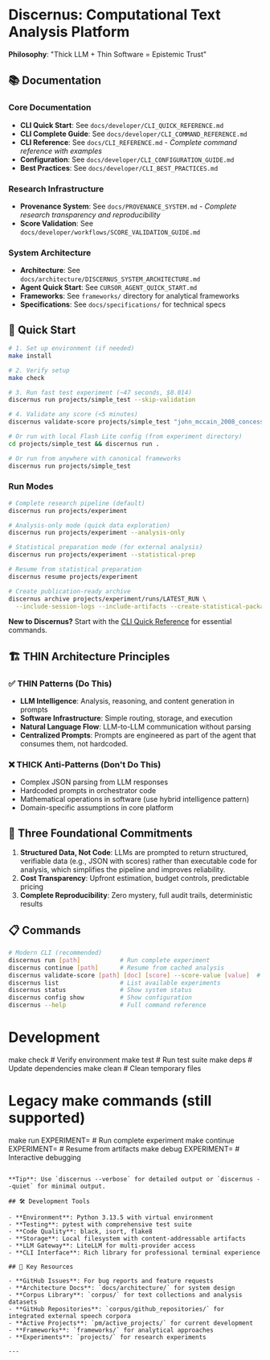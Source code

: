 # Discernus: Computational Text Analysis Platform

**Philosophy**: "Thick LLM + Thin Software = Epistemic Trust"

## 📚 Documentation

### Core Documentation
- **CLI Quick Start**: See `docs/developer/CLI_QUICK_REFERENCE.md`
- **CLI Complete Guide**: See `docs/developer/CLI_COMMAND_REFERENCE.md`
- **CLI Reference**: See `docs/CLI_REFERENCE.md` - *Complete command reference with examples*
- **Configuration**: See `docs/developer/CLI_CONFIGURATION_GUIDE.md`
- **Best Practices**: See `docs/developer/CLI_BEST_PRACTICES.md`

### Research Infrastructure
- **Provenance System**: See `docs/PROVENANCE_SYSTEM.md` - *Complete research transparency and reproducibility*
- **Score Validation**: See `docs/developer/workflows/SCORE_VALIDATION_GUIDE.md`

### System Architecture
- **Architecture**: See `docs/architecture/DISCERNUS_SYSTEM_ARCHITECTURE.md`
- **Agent Quick Start**: See `CURSOR_AGENT_QUICK_START.md`
- **Frameworks**: See `frameworks/` directory for analytical frameworks
- **Specifications**: See `docs/specifications/` for technical specs

## 🚀 Quick Start

```bash
# 1. Set up environment (if needed)
make install

# 2. Verify setup
make check

# 3. Run fast test experiment (~47 seconds, $0.014)
discernus run projects/simple_test --skip-validation

# 4. Validate any score (<5 minutes)
discernus validate-score projects/simple_test "john_mccain_2008_concession.txt" "dignity_score" --score-value 0.65

# Or run with local Flash Lite config (from experiment directory)
cd projects/simple_test && discernus run .

# Or run from anywhere with canonical frameworks
discernus run projects/simple_test
```

### Run Modes

```bash
# Complete research pipeline (default)
discernus run projects/experiment

# Analysis-only mode (quick data exploration)
discernus run projects/experiment --analysis-only

# Statistical preparation mode (for external analysis)
discernus run projects/experiment --statistical-prep

# Resume from statistical preparation
discernus resume projects/experiment

# Create publication-ready archive
discernus archive projects/experiment/runs/LATEST_RUN \
  --include-session-logs --include-artifacts --create-statistical-package
```

**New to Discernus?** Start with the [CLI Quick Reference](docs/developer/CLI_QUICK_REFERENCE.md) for essential commands.

## 🏗️ THIN Architecture Principles

### ✅ **THIN Patterns (Do This)**
- **LLM Intelligence**: Analysis, reasoning, and content generation in prompts
- **Software Infrastructure**: Simple routing, storage, and execution
- **Natural Language Flow**: LLM-to-LLM communication without parsing
- **Centralized Prompts**: Prompts are engineered as part of the agent that consumes them, not hardcoded.

### ❌ **THICK Anti-Patterns (Don't Do This)**
- Complex JSON parsing from LLM responses
- Hardcoded prompts in orchestrator code
- Mathematical operations in software (use hybrid intelligence pattern)
- Domain-specific assumptions in core platform

## 🎯 Three Foundational Commitments

1. **Structured Data, Not Code**: LLMs are prompted to return structured, verifiable data (e.g., JSON with scores) rather than executable code for analysis, which simplifies the pipeline and improves reliability.
2. **Cost Transparency**: Upfront estimation, budget controls, predictable pricing
3. **Complete Reproducibility**: Zero mystery, full audit trails, deterministic results

## 📋 Commands

```bash
# Modern CLI (recommended)
discernus run [path]           # Run complete experiment
discernus continue [path]      # Resume from cached analysis  
discernus validate-score [path] [doc] [score] --score-value [value]  # Academic validation
discernus list                 # List available experiments
discernus status               # Show system status
discernus config show          # Show configuration
discernus --help               # Full command reference
```

# Development
make check                     # Verify environment
make test                      # Run test suite
make deps                      # Update dependencies
make clean                     # Clean temporary files

# Legacy make commands (still supported)
make run EXPERIMENT=<path>     # Run complete experiment
make continue EXPERIMENT=<path> # Resume from artifacts
make debug EXPERIMENT=<path>   # Interactive debugging
```

**Tip**: Use `discernus --verbose` for detailed output or `discernus --quiet` for minimal output.

## 🛠️ Development Tools

- **Environment**: Python 3.13.5 with virtual environment
- **Testing**: pytest with comprehensive test suite
- **Code Quality**: black, isort, flake8
- **Storage**: Local filesystem with content-addressable artifacts
- **LLM Gateway**: LiteLLM for multi-provider access
- **CLI Interface**: Rich library for professional terminal experience

## 🔗 Key Resources

- **GitHub Issues**: For bug reports and feature requests
- **Architecture Docs**: `docs/architecture/` for system design
- **Corpus Library**: `corpus/` for text collections and analysis datasets
- **GitHub Repositories**: `corpus/github_repositories/` for integrated external speech corpora
- **Active Projects**: `pm/active_projects/` for current development
- **Frameworks**: `frameworks/` for analytical approaches
- **Experiments**: `projects/` for research experiments

---

